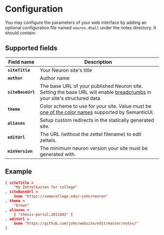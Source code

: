 # Configuration

You may configure the parameters of your web interface by adding an optional configuration file named `neuron.dhall` under the notes directory. It should contain:

## Supported fields

|Field name|Description|
|---|---|
|**`siteTitle`**|Your Neuron site's title|
|**`author`**|Author name|
|**`siteBaseUrl`**|The base URL of your published Neuron site. Setting the base URL will enable [breadcrumbs](https://developers.google.com/search/docs/data-types/breadcrumb) in your site's structured data|
|**`theme`**|Color scheme to use for your site. Value must be [one of the color names](https://semantic-ui.com/usage/theming.html#sitewide-defaults) supported by SemanticUI.|
|**`aliases`**|Setup custom redirects in the statically generated site.|
|**`editUrl`**|The URL (without the zettel filename) to edit zettels.|
|**`minVersion`**|The minimum neuron version your site must be generated with.|


## Example 

```json
{ siteTitle =
    "My Zettelkasten for college"
, siteBaseUrl =
    Some "https://somecollege.edu/~john/neuron"
, theme =
    "brown"
, aliases =
    [ "thesis-portal:2011402" ]
, editUrl =
    Some "https://github.com/john/website/edit/master/notes/"
}
```

